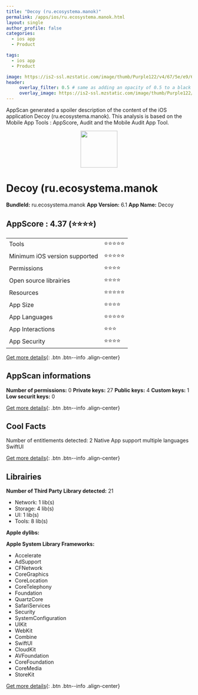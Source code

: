 ```yaml
---
title: "Decoy (ru.ecosystema.manok)"
permalink: /apps/ios/ru.ecosystema.manok.html
layout: single
author_profile: false
categories: 
  - ios app 
  - Product 

tags: 
  - ios app 
  - Product 

image: https://is2-ssl.mzstatic.com/image/thumb/Purple122/v4/67/5e/e9/675ee9a5-05cd-1857-e80c-53c3bd038c1e/AppIcon-0-1x_U007emarketing-0-7-0-85-220.png/512x512bb.jpg
header: 
     overlay_filter: 0.5 # same as adding an opacity of 0.5 to a black background
     overlay_image: https://is2-ssl.mzstatic.com/image/thumb/Purple122/v4/67/5e/e9/675ee9a5-05cd-1857-e80c-53c3bd038c1e/AppIcon-0-1x_U007emarketing-0-7-0-85-220.png/512x512bb.jpg
---
```

AppScan generated a spoiler description of the content of the iOS application Decoy (ru.ecosystema.manok). This analysis is based on the Mobile App Tools : AppScore, Audit and the Mobile Audit App Tool.

  
  
<div style="text-align: center;"><img src="https://is2-ssl.mzstatic.com/image/thumb/Purple122/v4/67/5e/e9/675ee9a5-05cd-1857-e80c-53c3bd038c1e/AppIcon-0-1x_U007emarketing-0-7-0-85-220.png/512x512bb.jpg" width="100" height="100"></div>  
  
# Decoy (ru.ecosystema.manok

**BundleId:** ru.ecosystema.manok
**App Version:** 6.1
**App Name:** Decoy


## AppScore : 4.37 (⭐️⭐️⭐️⭐️) 

<table>
<tr><td> Tools </td><td> ⭐️⭐️⭐️⭐️⭐️ </td></tr>
<tr><td> Minimum iOS version supported </td><td> ⭐️⭐️⭐️⭐️⭐️ </td></tr>
<tr><td> Permissions </td><td> ⭐️⭐️⭐️⭐️ </td></tr>
<tr><td> Open source librairies </td><td> ⭐️⭐️⭐️⭐️ </td></tr>
<tr><td> Resources </td><td> ⭐️⭐️⭐️⭐️⭐️ </td></tr>
<tr><td> App Size </td><td> ⭐️⭐️⭐️⭐️ </td></tr>
<tr><td> App Languages </td><td> ⭐️⭐️⭐️⭐️⭐️ </td></tr>
<tr><td> App Interactions </td><td> ⭐️⭐️⭐️ </td></tr>
<tr><td> App Security </td><td> ⭐️⭐️⭐️⭐️ </td></tr>
</table>

[Get more details](/pricing.html){: .btn .btn--info .align-center}  
  
## AppScan informations 

**Number of permissions:** 0
**Private keys:** 27
**Public keys:** 4
**Custom keys:** 1
**Low securit keys:** 0
  
[Get more details](/pricing.html){: .btn .btn--info .align-center}

## Cool Facts

Number of entitlements detected: 2
Native App
support multiple languages
SwiftUI
  
[Get more details](/pricing.html){: .btn .btn--info .align-center}

## Librairies 
**Number of Third Party Library detected:** 21
- Network: 1 lib(s)
- Storage: 4 lib(s)
- UI: 1 lib(s)
- Tools: 8 lib(s)

**Apple dylibs:**


**Apple System Library Frameworks:**
- Accelerate
- AdSupport
- CFNetwork
- CoreGraphics
- CoreLocation
- CoreTelephony
- Foundation
- QuartzCore
- SafariServices
- Security
- SystemConfiguration
- UIKit
- WebKit
- Combine
- SwiftUI
- CloudKit
- AVFoundation
- CoreFoundation
- CoreMedia
- StoreKit


  
[Get more details](/pricing.html){: .btn .btn--info .align-center}

